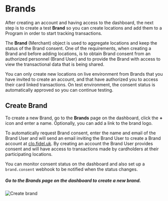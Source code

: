 # Brands

After creating an account and having access to the dashboard, the next step is to create a test **Brand** so you can create locations and add them to a Program in order to start tracking transactions.

The **Brand** (Merchant) object is used to aggregate locations and keep the status of the Brand consent. One of the requirements, when creating a Brand and before adding locations, is to obtain Brand consent from an authorized personnel (Brand User) and to provide the Brand with access to view the transactional data that is being shared.

You can only create new locations on live environment from Brands that you have invited to create an account, and that have authorized you to access their card linked transactions. On test environment, the consent status is automatically approved so you can continue testing.

## Create Brand

To create a new Brand, go to the **Brands** page on the dashboard, click the **+** icon and enter a name. Optionally, you can add a link to the brand logo.

To automatically request Brand consent, enter the name and email of the Brand User and will send an email inviting the Brand User to create a Brand account at [clo.fidel.uk](https://clo.fidel.uk). By creating an account the Brand User provides consent and will have access to transactions made by cardholders at their participating locations.

You can monitor consent status on the dashboard and also set up a `brand.consent` webhook to be notified when the status changes.

##### Go to the Brands page on the dashboard to create a new brand.

![Create brand](https://docs.fidel.uk/assets/images/create-brand.png "Create brand")
